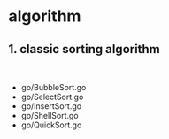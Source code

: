 # algorithm

## 1. classic sorting algorithm
<br>

* go/BubbleSort.go
* go/SelectSort.go
* go/InsertSort.go
* go/ShellSort.go
* go/QuickSort.go
